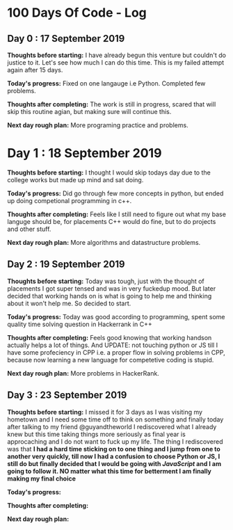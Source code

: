 # 100 Days Of Code - Log

<!-- TEMPLETE

## Day : September 2019

**Thoughts before starting:**

**Today's progress:**

**Thoughts after completing:**

**Next day rough plan:**

-->

## Day 0 : 17 September 2019

**Thoughts before starting:** I have already begun this venture but couldn't do justice to it. Let's see how much I can do this time. This is my failed attempt again after 15 days.

**Today's progress:** Fixed on one langauge i.e Python. Completed few problems.

**Thoughts after completing:** The work is still in progress, scared that will skip this routine agian, but making sure will continue this.

**Next day rough plan:** More programing practice and problems.

# Day 1 : 18 September 2019

**Thoughts before starting:** I thought I would skip todays day due to the college works but made up mind and sat doing.

**Today's progress:** Did go through few more concepts in python, but ended up doing competional programming in c++.

**Thoughts after completing:** Feels like I still need to figure out what my base languge should be, for placements C++ would do fine, but to do projects and other stuff.

**Next day rough plan:** More algorithms and datastructure problems.

## Day 2 : 19 September 2019

**Thoughts before starting:** Today was tough, just with the thought of placements I got super tensed and was in very fuckedup mood. But later decided that working hands on is what is going to help me and thinking about it won't help me. So decided to start.

**Today's progress:** Today was good according to programming, spent some quality time solving question in Hackerrank in C++

**Thoughts after completing:** Feels good knowing that working handson actually helps a lot of things. And UPDATE: not touching python or JS till I have some profeciency in CPP i.e. a proper flow in solving problems in CPP, because now learning a new language for competetive coding is stupid.

**Next day rough plan:** More problems in HackerRank.

## Day 3 : 23 September 2019

**Thoughts before starting:** I missed it for 3 days as I was visiting my hometown and I need some time off to think on something and finally today after talking to my friend @guyandtheworld I rediscovered what I already knew but this time taking things more seriously as final year is approcaching and I do not want to fuck up my life. The thing I rediscovered was that **I had a hard time sticking on to one thing and I jump from one to another very quickly, till now I had a confusion to choose Python or JS, I still do but finally decided that I would be going with *JavaScript* and I am going to follow it. NO matter what this time for betterment I am finally making my final choice**

**Today's progress:** 

**Thoughts after completing:**

**Next day rough plan:**